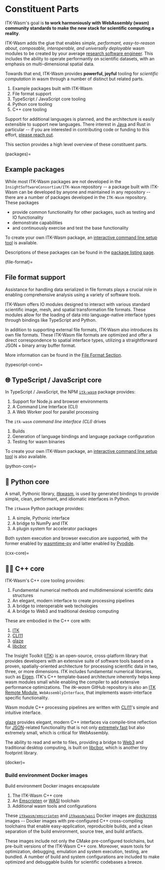 # Constituent Parts

ITK-Wasm's goal is **to work harmoniously with WebAssembly (wasm) community standards to make the new stack for scientific computing a reality**.

ITK-Wasm adds the glue that enables _simple, performant, easy-to-reason about, composable, interoperable, and universally deployable_ wasm modules to be created by your average [research software engineer](https://ukrse.github.io/who.html). This includes the ability to operate performantly on scientific datasets, with an emphasis on multi-dimensional spatial data.

Towards that end, ITK-Wasm provides **powerful, joyful** tooling for *scientific computation* in wasm through a number of distinct but related parts.

1. Example packages built with ITK-Wasm
2. File format support
3. TypeScript / JavaScript core tooling
4. Python core tooling
5. C++ core tooling

Support for additional languages is planned, and the architecture is easily extensible to support new languages. There interest in [Java](https://github.com/InsightSoftwareConsortium/ITK-Wasm/pull/855) and Rust in particular -- if you are interested in contributing code or funding to this effort, [please reach out](https://github.com/thewtex).

This section provides a high level overview of these constituent parts.

(packages)=
## Example packages

While most ITK-Wasm packages are not developed in the `InsightSoftwareConsortium/ITK-Wasm` repository -- a package built with ITK-Wasm can be developed by anyone and maintained in any repository -- there are a number of packages developed in the `ITK-Wasm` repository. These packages

- provide common functionality for other packages, such as testing and IO functionality
- demonstrate capabilities
- and continuously exercise and test the base functionality

To create your own ITK-Wasm package, an [interactive command line setup tool](https://www.npmjs.com/package/create-itk-wasm) is available.

Descriptions of these packages can be found in the [package listing page](./packages.md).

(file-format)=
## File format support

Assistance for handling data serialized in file formats plays a crucial role in enabling comprehensive analysis using a variety of software tools.

ITK-Wasm offers IO modules designed to interact with various standard scientific image, mesh, and spatial transformation file formats. These modules allow for the loading of data into language-native interface types through bindings like TypeScript and Python.

In addition to supporting external file formats, ITK-Wasm also introduces its own file formats. These ITK-Wasm file formats are optimized and offer a direct correspondence to spatial interface types, utilizing a straightforward JSON + binary array buffer format.

More information can be found in the [File Format Section](./file_formats/index.md).

(typescript-core)=
## 🌐 TypeScript / JavaScript core

In TypeScript / JavaScript, the NPM [`itk-wasm`](https://www.npmjs.com/search?q=itk-wasm) package provides:

1. Support for Node.js and browser environments
2. A Command Line Interface (CLI)
3. A Web Worker pool for parallel processing

The `itk-wasm` *command line interface (CLI)* drives

1. Builds
2. Generation of language bindings and language package configuration
3. Testing for wasm binaries

To create your own ITK-Wasm package, an [interactive command line setup tool](https://www.npmjs.com/package/create-itk-wasm) is also available.

(python-core)=
## 🐍 Python core

A small, Pythonic library, [itkwasm](https://pypi.org/project/itkwasm/), is used by generated bindings to provide simple, clean, performant, and idiomatic interfaces in Python.

The `itkwasm` Python package provides:

1. A simple, Pythonic interface
2. A bridge to NumPy and ITK
3. A plugin system for accelerator packages

Both system execution and browser execution are supported, with the former enabled by [wasmtime-py](https://github.com/bytecodealliance/wasmtime-py) and latter enabled by [Pyodide](https://pyodide.org).

(cxx-core)=
## 🧑‍💻 C++ core

ITK-Wasm's C++ core tooling provides:

1. Fundamental numerical methods and multidimensional scientific data structures
2. An elegant, modern interface to create processing pipelines
3. A bridge to interoperable web techologies
4. A bridge to Web3 and traditional desktop computing

These are embodied in the C++ core with:

1. [ITK]
2. [CLI11]
3. [glaze]
4. [libcbor]

The Insight Toolkit ([ITK]) is an open-source, cross-platform library that provides developers with an extensive suite of software tools based on a proven, spatially-oriented architecture for processing scientific data in two, three, or more dimensions.
ITK includes fundamental numerical libraries, such as [Eigen](https://eigen.tuxfamily.org/index.php?title=Main_Page).
ITK's C++ template-based architecture inherently helps keep wasm modules small while enabling the compiler to add extensive performance optimizations.
The *itk-wasm* GitHub repository is also an [ITK Remote Module](https://github.com/InsightSoftwareConsortium/ITKModuleTemplate), `WebAssemblyInterface`, that implements wasm-interface specific functionality.

Wasm module C++ processing pipelines are written with [CLI11]'s simple and intuitive interface.

[glaze] provides elegant, modern C++ interfaces via compile-time reflection for [JSON](https://json.org)-related functionality that is not only [extremely fast](https://github.com/stephenberry/glaze?tab=readme-ov-file#performance) but also extremely small, which is critical for WebAssembly.

The ability to read and write to files, providing a bridge to [Web3] and traditional desktop computing, is built on [libcbor], which is another tiny footprint library.

(docker)=
### Build environment Docker images

Build environment Docker images encapsulate

1. The ITK-Wasm C++ core
2. An [Emscripten] or [WASI] toolchain
3. Additional wasm tools and configurations

These [`itkwasm/emscripten`] and  [`itkwasm/wasi`] Docker images are [dockcross] images -- Docker images with pre-configured C++ cross-compiling toolchains that enable easy-application, reproducible builds, and a clean separation of the build environment, source tree, and build artifacts.

These images include not only the CMake pre-configured toolchains, but pre-built versions of the ITK-Wasm C++ core. Moreover, wasm tools for optimization, debugging, emulation and system execution, testing, are bundled. A number of build and system configurations are included to make optimized and debuggable builds for scientific codebases a breeze.


[ITK]: https://docs.itk.org
[CLI11]: https://github.com/CLIUtils/CLI11
[glaze]: https://github.com/stephenberry/glaze
[libcbor]: https://libcbor.readthedocs.io/
[Emscripten]: https://emscripten.org/
[WASI]: https://wasi.dev
[`itkwasm/emscripten`]: https://hub.docker.com/r/itkwasm/emscripten
[`itkwasm/wasi`]: https://hub.docker.com/r/itkwasm/wasi
[Web3]: https://en.wikipedia.org/wiki/Web3
[dockcross]: https://github.com/dockcross/dockcross
[CMake]: https://cmake.org

